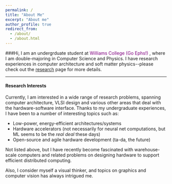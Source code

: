 ```yaml
---
permalink: /
title: "About Me"
excerpt: "About me"
author_profile: true
redirect_from: 
  - /about/
  - /about.html
---
```



###Hi, 
I am an undergrduate student at <span style="color:purple">Williams College (Go Ephs!) </span>, where I am double-majoring in Computer Science and Physics. I have research experiences in computer architecture and soft matter physics--please check out the [research](/research/) page for more details. 

<hr>

#### Research Interests
Currently, I am interested in a wide range of research problems, spanning computer architecture, VLSI design and various other areas that deal with the hardware-software interface. Thanks to my undergraduate experiences, I have been to a number of interesting topics such as:

* Low-power, energy-efficient architectures/systems
* Hardware accelerators (not necessarily for neural net computations, but ML seems to be the *real deal* these days)
* Open-source and agile hardware development (ta-da, the future) 

Not listed above, but I have recently become fascinated with warehouse-scale computers and related problems on designing  hardware to support efficient distributed computing. 

Also, I consider myself a visual thinker, and topics on graphics and computer vision has always intrigued me. 






